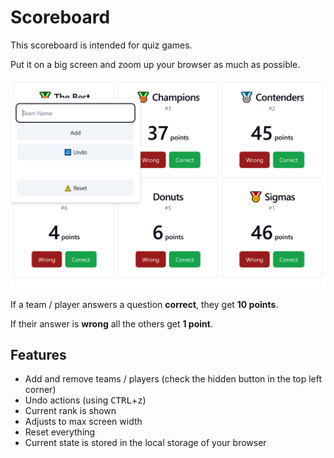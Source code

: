 # Scoreboard

This scoreboard is intended for quiz games.

Put it on a big screen and zoom up your browser as much as possible.

![Example scoreboard](./example-screenshot.png)

If a team / player answers a question **correct**, they get **10 points**.

If their answer is **wrong** all the others get **1 point**.

## Features

- Add and remove teams / players (check the hidden button in the top left corner)
- Undo actions (using <kbd>CTRL</kbd>+<kbd>z</kbd>)
- Current rank is shown
- Adjusts to max screen width
- Reset everything
- Current state is stored in the local storage of your browser
